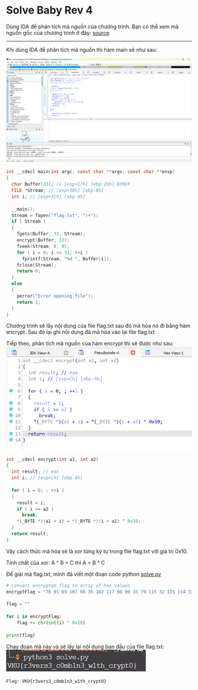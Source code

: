 # Solve **Baby Rev 4**

Dùng IDA để phân tích mã nguồn của chương trình.
Bạn có thể xem mã nguồn gốc của chương trình ở đây: [source](../dist/source.c)

---
Khi dùng IDA để phân tích mã nguồn thì hàm main sẽ như sau:

![Alt text](image.png)

```c
int __cdecl main(int argc, const char **argv, const char **envp)
{
  char Buffer[33]; // [esp+17h] [ebp-29h] BYREF
  FILE *Stream; // [esp+38h] [ebp-8h]
  int i; // [esp+3Ch] [ebp-4h]

  __main();
  Stream = fopen("flag.txt", "r+");
  if ( Stream )
  {
    fgets(Buffer, 33, Stream);
    encrypt(Buffer, 33);
    fseek(Stream, 0, 0);
    for ( i = 0; i <= 31; ++i )
      fprintf(Stream, "%d ", Buffer[i]);
    fclose(Stream);
    return 0;
  }
  else
  {
    perror("Error opening file");
    return 1;
  }
}
```

Chương trình sẽ lấy nội dung của file flag.txt sau đó mã hóa nó đi bằng hàm encrypt. Sau đó lại ghi nội dung đã mã hóa vào lại file flag.txt

Tiếp theo, phân tích mã nguồn của hàm encrypt thì sẽ được như sau:
![Alt text](image-1.png)

```c
int __cdecl encrypt(int a1, int a2)
{
  int result; // eax
  int i; // [esp+Ch] [ebp-4h]

  for ( i = 0; ; ++i )
  {
    result = i;
    if ( i >= a2 )
      break;
    *(_BYTE *)(a1 + i) = *(_BYTE *)(i + a1) ^ 0x10;
  }
  return result;
}
```

Vậy cách thức mã hóa sẽ là xor từng ký tự trong file flag.txt với giá trị 0x10.

Tính chất của xor: A ^ B = C thì A = B ^ C

Để giải mã flag.txt, mình đã viết một đoạn code python [solve.py](./solve.py)

```python
# Convert encrypted flag to array of hex values
encryptFlag = "70 91 69 107 98 35 102 117 98 99 35 79 115 32 125 114 33 126 35 79 103 33 100 120 79 115 98 105 96 100 32 109".split(" ")

flag = ""

for i in encryptFlag:
    flag += chr(int(i) ^ 0x10)

print(flag)
```

Chạy đoạn mã này và sẽ lấy lại nội dung ban đầu của file flag.txt:
![Alt text](image-2.png)

`Flag: VKU{r3vers3_c0mb1n3_w1th_crypt0}`
